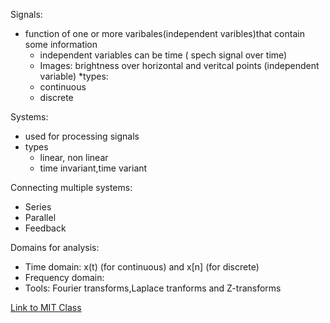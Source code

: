 Signals:
* function of one or more varibales(independent varibles)that contain some information
  * independent variables can be time ( spech signal over time)
  * Images: brightness over horizontal and veritcal points (independent variable)
*types: 
  * continuous
  * discrete

Systems:
* used for processing signals
* types
  * linear, non linear
  * time invariant,time variant


Connecting multiple systems:
* Series
* Parallel
* Feedback

Domains for analysis:
* Time domain: x(t) (for continuous) and x[n] (for discrete)
* Frequency domain: 
 * Tools: Fourier transforms,Laplace tranforms and Z-transforms

[Link to MIT Class](http://ocw.mit.edu/resources/res-6-007-signals-and-systems-spring-2011/video-lectures/lecture-1-introduction/)
